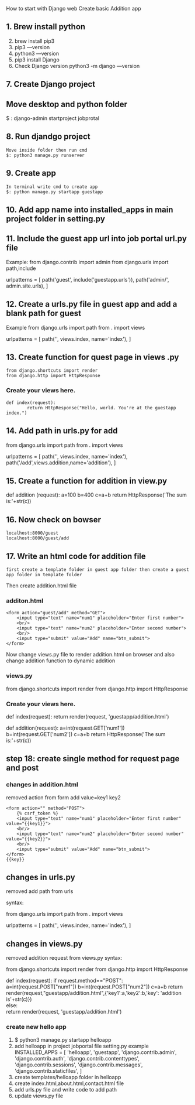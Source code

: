 How to start with Django web 
Create basic Addition app 


## 1. Brew install python
2. brew install pip3
3. pip3 —version 
4. python3 —version
5. pip3 install Django
6. Check Django version
	python3 -m django —version

## 7. Create Django project

## Move desktop and python folder
$ : django-admin startproject jobprotal 


## 8. Run djandgo project
	Move inside folder then run cmd
	$: python3 manage.py runserver


## 9. Create app

	In terminal write cmd to create app
	$: python manage.py startapp guestapp

## 10. Add app name into installed_apps in main project folder in setting.py

## 11. Include the guest app url into job portal url.py file
Example:
from django.contrib import admin
from django.urls import path,include

urlpatterns = [
    path('guest', include('guestapp.urls')),
    path('admin/', admin.site.urls),
]

## 12. Create a urls.py file in guest app and add a blank path for guest
Example
from django.urls import path
from . import views

urlpatterns = [
    path('', views.index, name='index'),
] 

## 13. Create function for quest page in views .py
	from django.shortcuts import render
	from django.http import HttpResponse

### Create your views here.
 	def index(request):
    		return HttpResponse("Hello, world. You're at the guestapp index.")


## 14. Add path in urls.py for add 

from django.urls import path
from . import views

urlpatterns = [
    path('', views.index, name='index'),
    path('/add',views.addition,name='addition'),
] 


## 15. Create a function for addition in view.py

def addition (request):
    a=100
    b=400
    c=a+b
    return HttpResponse('The sum is:'+str(c))

## 16. Now check on bowser 
	localhost:8000/guest
	localhost:8000/guest/add

## 17. Write an html code for addition file 
	first create a template folder in guest app folder then create a guest app folder in template folder 
Then create addition.html file

### additon.html

<!DOCTYPE html>
<html lang="en">
<head>
   <title>Addition</title>
</head>
<body>
    
    <form action="guest/add" method="GET">
        <input type="text" name="num1" placeholder="Enter first number">
        <br/>
        <input type="text" name="num2" placeholder="Enter second number">
        <br/>
        <input type="submit" value="Add" name="btn_submit">
    </form>
</body>
</html>


Now change views.py file to render addition.html on browser and also change addition function to dynamic addition

### views.py

from django.shortcuts import render
from django.http import HttpResponse

### Create your views here.

def index(request):
    return render(request, 'guestapp/addition.html')

def addition(request):
    a=int(request.GET['num1'])
    b=int(request.GET['num2'])
    c=a+b
    return HttpResponse('The sum is:'+str(c))


## step 18: create single method for request page and post 

### changes in addition.html

removed action from form
add value=key1 key2

<!DOCTYPE html>
<html lang="en">
<head>
   <title>Addition</title>
</head>
<body>
    
    <form action="" method="POST">
        {% csrf_token %}
        <input type="text" name="num1" placeholder="Enter first number" value="{{key1}}">
        <br/>
        <input type="text" name="num2" placeholder="Enter second number" value="{{key2}}">
        <br/>
        <input type="submit" value="Add" name="btn_submit">
    </form>
    {{key}}
</body>
</html>

## changes in urls.py 
removed add path from urls

syntax:

from django.urls import path
from . import views

urlpatterns = [
    path('', views.index, name='index'),
  ] 

## changes in views.py
removed addition request from views.py
syntax:

from django.shortcuts import render
from django.http import HttpResponse

def index(request):
    if request.method=="POST":
        a=int(request.POST["num1"])
        b=int(request.POST["num2"])
        c=a+b
        return render(request,"guestapp/addition.html",{'key1':a,'key2':b,'key': 'addition is'+str(c)})    
    else:    
        return render(request, 'guestapp/addition.html')


### create new hello app

1. $ python3 manage.py startapp helloapp
2. add helloapp in project jobportal file setting.py
example
INSTALLED_APPS = [
    'helloapp',
    'guestapp',
    'django.contrib.admin',
    'django.contrib.auth',
    'django.contrib.contenttypes',
    'django.contrib.sessions',
    'django.contrib.messages',
    'django.contrib.staticfiles',
]
3. create templates/helloapp folder in helloapp
4. create index.html,about.html,contact.html file 
5. add urls.py file and write code to add path
6. update views.py file 










